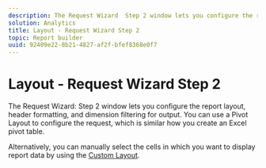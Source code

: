 ```yaml
---
description: The Request Wizard  Step 2 window lets you configure the report layout, header formatting, and dimension filtering for output. You can use a Pivot Layout to configure the request, which is similar how you create an Excel pivot table.
solution: Analytics
title: Layout - Request Wizard Step 2
topic: Report builder
uuid: 92409e22-8b21-4827-af2f-bfef8368e0f7
---
```


# Layout - Request Wizard Step 2

The Request Wizard: Step 2 window lets you configure the report layout, header formatting, and dimension filtering for output. You can use a Pivot Layout to configure the request, which is similar how you create an Excel pivot table.

Alternatively, you can manually select the cells in which you want to display report data by using the [Custom Layout](/help/analyze/report-builder/layout/configure-the-custom-layout.md).
